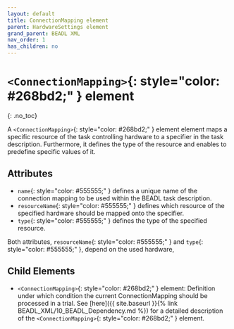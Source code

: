 ```yaml
---
layout: default
title: ConnectionMapping element
parent: HardwareSettings element
grand_parent: BEADL XML
nav_order: 1
has_children: no
---
```

# `<ConnectionMapping>`{: style="color: #268bd2;" } element
{: .no_toc}

A `<ConnectionMapping>`{: style="color: #268bd2;" } element element maps a specific resource of the task controlling hardware to a specifier in the task description. Furthermore, it defines the type of the resource and enables to predefine specific values of it.

## Attributes
- `name`{: style="color: #555555;" } defines a unique name of the connection mapping to be used within the BEADL task description.
- `resourceName`{: style="color: #555555;" } defines which resource of the specified hardware should be mapped onto the specifier.
- `type`{: style="color: #555555;" } defines the type of the specified resource.

Both attributes, `resourceName`{: style="color: #555555;" } and `type`{: style="color: #555555;" }, depend on the used hardware,

## Child Elements
- `<ConnectionMapping>`{: style="color: #268bd2;" } element: Definition under which condition the current ConnectionMapping should be processed in a trial. See [here]({{ site.baseurl }}{% link BEADL_XML/10_BEADL_Dependency.md %}) for a detailed description of the `<ConnectionMapping>`{: style="color: #268bd2;" } element.
